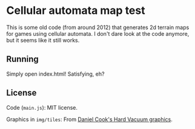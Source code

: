 # Cellular automata map test

This is some old code (from around 2012) that generates 2d terrain maps for games using cellular automata. I don't dare look at the code anymore, but it seems like it still works.

## Running

Simply open index.html! Satisfying, eh?

## License

Code (`main.js`): MIT license.

Graphics in `img/tiles`: From [Daniel Cook's Hard Vacuum graphics](https://lostgarden.home.blog/2005/03/27/game-post-mortem-hard-vacuum/).